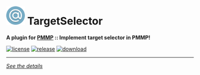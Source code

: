 # <img src="./assets/icon/index.svg" height="50" width="50"> TargetSelector  
__A plugin for [PMMP](https://pmmp.io) :: Implement target selector in PMMP!__  
  
[![license](https://img.shields.io/github/license/PresentKim/TargetSelector-PMMP.svg?label=License)](./LICENSE)
[![release](https://img.shields.io/github/release/PresentKim/TargetSelector-PMMP.svg?label=Release)](../../releases/latest)
[![download](https://img.shields.io/github/downloads/PresentKim/TargetSelector-PMMP/total.svg?label=Download)](../../releases/latest)
  
*****
  
[*See the details*](../../wiki)  
